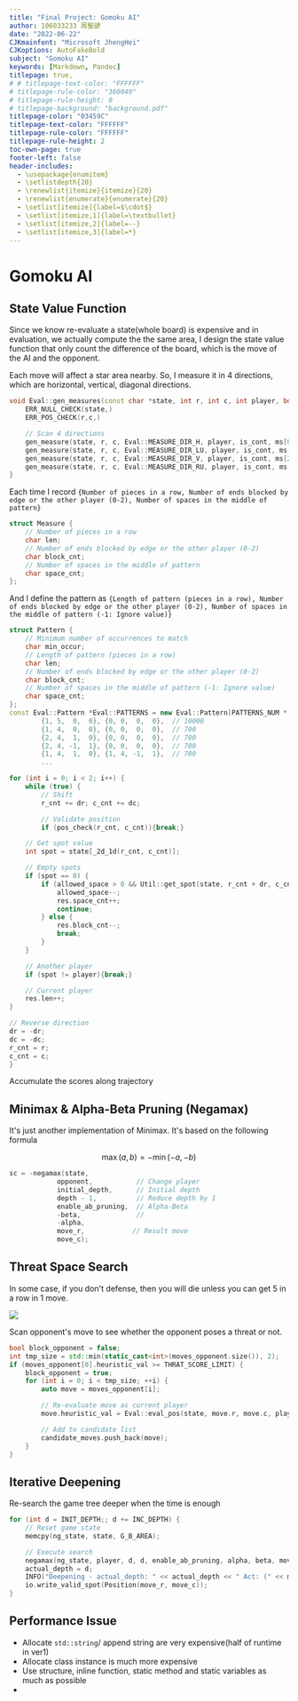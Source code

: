 ```yaml
---
title: "Final Project: Gomoku AI"
author: 106033233 周聖諺
date: "2022-06-22"
CJKmainfont: "Microsoft JhengHei"
CJKoptions: AutoFakeBold
subject: "Gomoku AI"
keywords: [Markdown, Pandoc]
titlepage: true, 
# # titlepage-text-color: "FFFFFF" 
# titlepage-rule-color: "360049" 
# titlepage-rule-height: 0 
# titlepage-background: "background.pdf"
titlepage-color: "03459C"
titlepage-text-color: "FFFFFF"
titlepage-rule-color: "FFFFFF"
titlepage-rule-height: 2
toc-own-page: true
footer-left: false
header-includes:
  - \usepackage{enumitem}
  - \setlistdepth{20}
  - \renewlist{itemize}{itemize}{20}
  - \renewlist{enumerate}{enumerate}{20}
  - \setlist[itemize]{label=$\cdot$}
  - \setlist[itemize,1]{label=\textbullet}
  - \setlist[itemize,2]{label=--}
  - \setlist[itemize,3]{label=*}
---
```


# Gomoku AI

## State Value Function

Since we know re-evaluate a state(whole board) is expensive and in evaluation, we actually compute the the same area, I design the state value function that only count the difference of the board, which is the move of the AI and the opponent.

Each move will affect a star area nearby. So, I measure it in 4 directions, which are horizontal, vertical, diagonal directions.

```cpp
void Eval::gen_measures(const char *state, int r, int c, int player, bool is_cont, Eval::Measure *ms) {
    ERR_NULL_CHECK(state,)
    ERR_POS_CHECK(r,c,)

    // Scan 4 directions
    gen_measure(state, r, c, Eval::MEASURE_DIR_H, player, is_cont, ms[0]);
    gen_measure(state, r, c, Eval::MEASURE_DIR_LU, player, is_cont, ms[1]);
    gen_measure(state, r, c, Eval::MEASURE_DIR_V, player, is_cont, ms[2]);
    gen_measure(state, r, c, Eval::MEASURE_DIR_RU, player, is_cont, ms[3]);
}
```

Each time I record ``{Number of pieces in a row, Number of ends blocked by edge or the other player (0-2), Number of spaces in the middle of pattern}``

```cpp
struct Measure {
	// Number of pieces in a row
	char len; 
	// Number of ends blocked by edge or the other player (0-2)
	char block_cnt;
	// Number of spaces in the middle of pattern     
	char space_cnt;
};
```

And I define the pattern as ``{Length of pattern (pieces in a row), Number of ends blocked by edge or the other player (0-2), Number of spaces in the middle of pattern (-1: Ignore value)}``

```cpp
struct Pattern {
	// Minimum number of occurrences to match
	char min_occur;
	// Length of pattern (pieces in a row)
	char len;
	// Number of ends blocked by edge or the other player (0-2)
	char block_cnt;
	// Number of spaces in the middle of pattern (-1: Ignore value)
	char space_cnt;
};
const Eval::Pattern *Eval::PATTERNS = new Eval::Pattern[PATTERNS_NUM * 2]{
        {1, 5,  0,  0}, {0, 0,  0,  0},  // 10000
        {1, 4,  0,  0}, {0, 0,  0,  0},  // 700
        {2, 4,  1,  0}, {0, 0,  0,  0},  // 700
        {2, 4, -1,  1}, {0, 0,  0,  0},  // 700
        {1, 4,  1,  0}, {1, 4, -1,  1},  // 700
		...
```

```cpp
for (int i = 0; i < 2; i++) {
	while (true) {
		// Shift
		r_cnt += dr; c_cnt += dc;

		// Validate position
		if (pos_check(r_cnt, c_cnt)){break;}

	// Get spot value
	int spot = state[_2d_1d(r_cnt, c_cnt)];

	// Empty spots
	if (spot == 0) {
		if (allowed_space > 0 && Util::get_spot(state, r_cnt + dr, c_cnt + dc) == player) {
			allowed_space--; 
			res.space_cnt++;
			continue;
		} else {
			res.block_cnt--;
			break;
		}
	}

	// Another player
	if (spot != player){break;}

	// Current player
	res.len++;
}

// Reverse direction
dr = -dr; 
dc = -dc;
r_cnt = r; 
c_cnt = c;
}
```

Accumulate the scores along trajectory

## Minimax & Alpha-Beta Pruning (Negamax)

It's just another implementation of Minimax. It's based on the following formula

$$
\max(a, b) = -\min(-a, -b)
$$

```cpp
sc = -negamax(state,                 
			opponent,           // Change player
			initial_depth,      // Initial depth
			depth - 1,          // Reduce depth by 1
			enable_ab_pruning,  // Alpha-Beta
			-beta,              //
			-alpha,
			move_r,            // Result move
			move_c);
```

## Threat Space Search

In some case, if you don't defense, then you will die unless you can get 5 in a row in 1 move.

![](./img/threat_space.png)

Scan opponent's move to see whether the opponent poses a threat or not.

```cpp
bool block_opponent = false;
int tmp_size = std::min(static_cast<int>(moves_opponent.size()), 2);
if (moves_opponent[0].heuristic_val >= THRAT_SCORE_LIMIT) {
	block_opponent = true;
	for (int i = 0; i < tmp_size; ++i) {
		auto move = moves_opponent[i];

		// Re-evaluate move as current player
		move.heuristic_val = Eval::eval_pos(state, move.r, move.c, player);

		// Add to candidate list
		candidate_moves.push_back(move);
	}
}
```

## Iterative Deepening

Re-search the game tree deeper when the time is enough

```cpp
for (int d = INIT_DEPTH;; d += INC_DEPTH) {
	// Reset game state
	memcpy(ng_state, state, G_B_AREA);

	// Execute search
	negamax(ng_state, player, d, d, enable_ab_pruning, alpha, beta, move_r, move_c);
	actual_depth = d;
	INFO("Deepening - actual_depth: " << actual_depth << " Act: (" << move_r << ", " << move_c << ")" << " node_count: " << g_node_cnt << " eval_count: " << g_eval_cnt)
	io.write_valid_spot(Position(move_r, move_c));
}
```

## Performance Issue

- Allocate ``std::string``/ append string are very expensive(half of runtime in ver1)
- Allocate class instance is much more expensive
- Use structure, inline function, static method and static variables as much as possible
- 